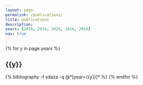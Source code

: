 ```yaml
---
layout: page
permalink: /publications/
title: publications
description:
years: [2020, 2019, 2018, 2016, 2014]
nav: true
---
```


<div class="publications">

{% for y in page.years %}
  <h2 class="year">{{y}}</h2>
  {% bibliography -f sdaza -q @*[year={{y}}]* %}
{% endfor %}

</div>
